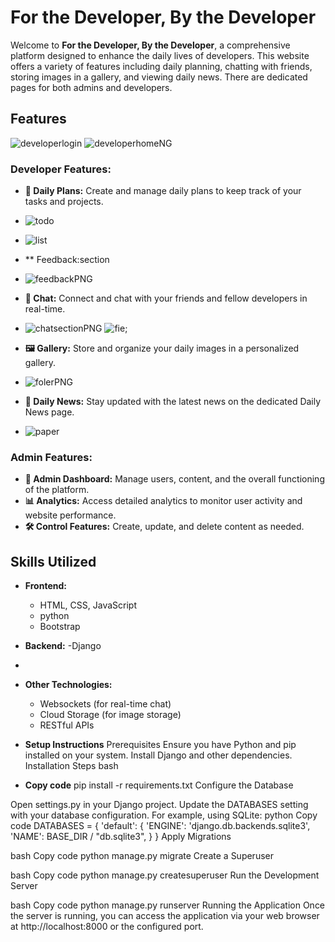 # **For the Developer, By the Developer**

Welcome to **For the Developer, By the Developer**, a comprehensive platform designed to enhance the daily lives of developers. This website offers a variety of features including daily planning, chatting with friends, storing images in a gallery, and viewing daily news. There are dedicated pages for both admins and developers.


## **Features**
![developerlogin](https://github.com/anupamxy/FortheDeveloperbythedeveloper/assets/123785384/8843e0df-1b78-45d9-ac2a-0e651e84ca37)
![developerhomeNG](https://github.com/anupamxy/FortheDeveloperbythedeveloper/assets/123785384/c8e4089d-def0-41db-9ccd-81d92e4e76b9)

### **Developer Features:**

- **📅 Daily Plans:** Create and manage daily plans to keep track of your tasks and projects.
- ![todo](https://github.com/anupamxy/FortheDeveloperbythedeveloper/assets/123785384/cebb7f3c-57e8-4fa2-8b85-a988162a2ff0)
- ![list](https://github.com/anupamxy/FortheDeveloperbythedeveloper/assets/123785384/69383c28-e7c4-4570-ac5d-03fa4be56058)
- ** Feedback:section
- ![feedbackPNG](https://github.com/anupamxy/FortheDeveloperbythedeveloper/assets/123785384/9e9dc171-5c59-4cba-bc83-f989647eaa65)



- **💬 Chat:** Connect and chat with your friends and fellow developers in real-time.
- ![chatsectionPNG](https://github.com/anupamxy/FortheDeveloperbythedeveloper/assets/123785384/c46ea02c-8297-4f8a-a0c5-209d69c2415e)
![fie;](https://github.com/anupamxy/FortheDeveloperbythedeveloper/assets/123785384/1d07aaf6-0e06-45c9-a281-01894689b3fa)

- **🖼️ Gallery:** Store and organize your daily images in a personalized gallery.
- ![folerPNG](https://github.com/anupamxy/FortheDeveloperbythedeveloper/assets/123785384/114b963f-f319-4a2a-b762-3994aab1271b)

- **📰 Daily News:** Stay updated with the latest news on the dedicated Daily News page.
- ![paper](https://github.com/anupamxy/FortheDeveloperbythedeveloper/assets/123785384/ce88adec-e130-4d9a-915c-e4ef2adfc353)


### **Admin Features:**

- **🔧 Admin Dashboard:** Manage users, content, and the overall functioning of the platform.
- **📊 Analytics:** Access detailed analytics to monitor user activity and website performance.
- **🛠️ Control Features:** Create, update, and delete content as needed.


## **Skills Utilized**

- **Frontend:**
  - HTML, CSS, JavaScript
  - python
  - Bootstrap

- **Backend:**
  -Django

-
- **Other Technologies:**
  - Websockets (for real-time chat)
  - Cloud Storage (for image storage)
  - RESTful APIs


- **Setup Instructions**
Prerequisites
Ensure you have Python and pip installed on your system.
Install Django and other dependencies.
Installation Steps
bash
- **Copy code**
pip install -r requirements.txt
Configure the Database

Open settings.py in your Django project.
Update the DATABASES setting with your database configuration.
For example, using SQLite:
python
Copy code
DATABASES = {
    'default': {
        'ENGINE': 'django.db.backends.sqlite3',
        'NAME': BASE_DIR / "db.sqlite3",
    }
}
Apply Migrations

bash
Copy code
python manage.py migrate
Create a Superuser

bash
Copy code
python manage.py createsuperuser
Run the Development Server

bash
Copy code
python manage.py runserver
Running the Application
Once the server is running, you can access the application via your web browser at http://localhost:8000 or the configured port.
